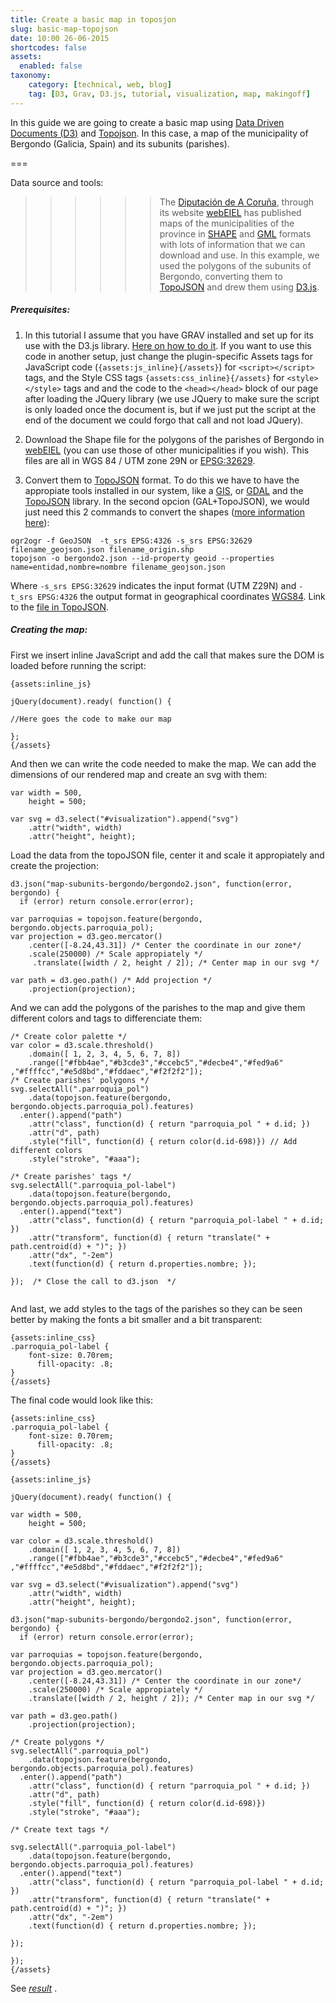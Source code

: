 ```yaml
---
title: Create a basic map in toposjon
slug: basic-map-topojson
date: 10:00 26-06-2015
shortcodes: false
assets:
  enabled: false
taxonomy:
    category: [technical, web, blog]
    tag: [D3, Grav, D3.js, tutorial, visualization, map, makingoff]
---
```

In this guide we are going to create a basic map using [Data Driven Documents (D3)](http://d3js.org) and [Topojson](https://en.wikipedia.org/wiki/GeoJSON#TopoJSON). In this case, a map of the municipality of Bergondo (Galicia, Spain) and its subunits (parishes).

===

Data source and tools:
>>>>>> The [Diputación de A Coruña](http://dicoruna.es/), through its website [webEIEL](http://webeiel.dicoruna.es/) has published maps of the municipalities of the province in [SHAPE](https://es.wikipedia.org/wiki/Shapefile) and [GML](https://es.wikipedia.org/wiki/Geography_Markup_Language) formats with lots of information that we can download and use. In this example, we used the polygons of the subunits of Bergondo, converting them to [TopoJSON](https://en.wikipedia.org/wiki/GeoJSON#TopoJSON) and drew them using [D3.js](d3js.org).

##### Prerequisites:
1. In this tutorial I assume that you have GRAV installed and set up for its use with the D3.js library. [Here on how to do it](../d3-in-grav). If you want to use this code in another setup, just change the plugin-specific Assets tags for JavaScript code  (`{assets:js_inline}{/assets}`) for `<script></script>` tags, and the Style CSS tags `{assets:css_inline}{/assets}` for `<style></style>` tags and and the code to the  `<head></head>` block of our page after loading the JQuery library (we use JQuery to make sure the script is only loaded once the document is, but if we just put the script at the end of the document we could forgo that call and not load JQuery).
2. Download the Shape file for the polygons of the parishes of Bergondo in [webEIEL](http://webeiel.dicoruna.es/) (you can use those of other municipalities if you wish). This files are all in WGS 84 / UTM zone 29N or [EPSG:32629](http://spatialreference.org/ref/epsg/wgs-84-utm-zone-29n/).

3. Convert them to [TopoJSON](https://en.wikipedia.org/wiki/GeoJSON#TopoJSON) format. To do this we have to have the appropiate tools installed in our system, like a [GIS](https://en.wikipedia.org/wiki/Geographic_Information_System), or  [GDAL](http://www.gdal.org/) and the [TopoJSON](https://github.com/mbostock/topojson) library. In the second opcion (GAL+TopoJSON), we would just need this 2 commands to convert the shapes ([more information here](http://bost.ocks.org/mike/map/)):
```
ogr2ogr -f GeoJSON  -t_srs EPSG:4326 -s_srs EPSG:32629 filename_geojson.json filename_origin.shp
topojson -o bergondo2.json --id-property geoid --properties name=entidad,nombre=nombre filename_geojson.json 
```
Where `-s_srs EPSG:32629` indicates the input format (UTM Z29N) and `-t_srs EPSG:4326` the output format in geographical coordinates [WGS84](http://spatialreference.org/ref/epsg/wgs-84/). Link to the [file in TopoJSON](/projects/bergondoabierto/map-subunits-bergondo/bergondo2.json).

##### Creating the map:

First we insert inline JavaScript and add the call that makes sure the DOM is loaded before running the script:

```
{assets:inline_js}

jQuery(document).ready( function() {

//Here goes the code to make our map

};
{/assets}

```
And then we can write the code needed to make the map. We can add the dimensions of our rendered map and create an svg with them:
```
var width = 500,
    height = 500;
    
var svg = d3.select("#visualization").append("svg")
    .attr("width", width)
    .attr("height", height);
```
Load the data from the topoJSON file, center it and scale it appropiately and create the projection:
```
d3.json("map-subunits-bergondo/bergondo2.json", function(error, bergondo) {
  if (error) return console.error(error);

var parroquias = topojson.feature(bergondo, bergondo.objects.parroquia_pol);
var projection = d3.geo.mercator()
    .center([-8.24,43.31]) /* Center the coordinate in our zone*/
    .scale(250000) /* Scale appropiately */
 	 .translate([width / 2, height / 2]); /* Center map in our svg */

var path = d3.geo.path() /* Add projection */
    .projection(projection);
```
And we can add the polygons of the parishes to the map and give them different colors and tags to differenciate them:
```
/* Create color palette */
var color = d3.scale.threshold()
    .domain([ 1, 2, 3, 4, 5, 6, 7, 8])
    .range(["#fbb4ae","#b3cde3","#ccebc5","#decbe4","#fed9a6" ,"#ffffcc","#e5d8bd","#fddaec","#f2f2f2"]);
/* Create parishes' polygons */  
svg.selectAll(".parroquia_pol")
    .data(topojson.feature(bergondo, bergondo.objects.parroquia_pol).features)
  .enter().append("path")
    .attr("class", function(d) { return "parroquia_pol " + d.id; })
    .attr("d", path)
    .style("fill", function(d) { return color(d.id-698)}) // Add different colors
    .style("stroke", "#aaa");
    
/* Create parishes' tags */    
svg.selectAll(".parroquia_pol-label")
    .data(topojson.feature(bergondo, bergondo.objects.parroquia_pol).features)
  .enter().append("text")
    .attr("class", function(d) { return "parroquia_pol-label " + d.id; })
    .attr("transform", function(d) { return "translate(" + path.centroid(d) + ")"; })
    .attr("dx", "-2em")
    .text(function(d) { return d.properties.nombre; });
    	   
});  /* Close the call to d3.json  */


```

And last, we add styles to the tags of the parishes so they can be seen better by making the fonts a bit smaller and a bit transparent:
```
{assets:inline_css}
.parroquia_pol-label {
	font-size: 0.70rem;
	  fill-opacity: .8;
}
{/assets}
```

The final code would look like this:

```
{assets:inline_css}
.parroquia_pol-label {
	font-size: 0.70rem;
	  fill-opacity: .8;
}
{/assets}

{assets:inline_js}

jQuery(document).ready( function() {

var width = 500,
    height = 500;
    
var color = d3.scale.threshold()
    .domain([ 1, 2, 3, 4, 5, 6, 7, 8])
    .range(["#fbb4ae","#b3cde3","#ccebc5","#decbe4","#fed9a6" ,"#ffffcc","#e5d8bd","#fddaec","#f2f2f2"]);

var svg = d3.select("#visualization").append("svg")
    .attr("width", width)
    .attr("height", height);

d3.json("map-subunits-bergondo/bergondo2.json", function(error, bergondo) {
  if (error) return console.error(error);

var parroquias = topojson.feature(bergondo, bergondo.objects.parroquia_pol);
var projection = d3.geo.mercator()
    .center([-8.24,43.31]) /* Center the coordinate in our zone*/
    .scale(250000) /* Scale appropiately */
 	.translate([width / 2, height / 2]); /* Center map in our svg */
 	 
var path = d3.geo.path()
    .projection(projection);

/* Create polygons */  
svg.selectAll(".parroquia_pol")
    .data(topojson.feature(bergondo, bergondo.objects.parroquia_pol).features)
  .enter().append("path")
    .attr("class", function(d) { return "parroquia_pol " + d.id; })
    .attr("d", path)
    .style("fill", function(d) { return color(d.id-698)})
    .style("stroke", "#aaa");
    
/* Create text tags */
    
svg.selectAll(".parroquia_pol-label")
    .data(topojson.feature(bergondo, bergondo.objects.parroquia_pol).features)
  .enter().append("text")
    .attr("class", function(d) { return "parroquia_pol-label " + d.id; })
    .attr("transform", function(d) { return "translate(" + path.centroid(d) + ")"; })
    .attr("dx", "-2em")
    .text(function(d) { return d.properties.nombre; });
    	   
});   

});
{/assets}
```

See *[result](/projects/bergondoabierto/map-subunits-bergondo/)* .

